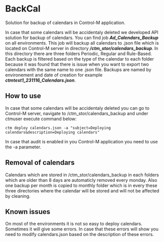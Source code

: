 # BackCal
Solution for backup of calendars in Control-M application. 


In case that some calendars will be accidentaly deleted we developed API solution for backup of calendars. You can find job ***Ad_Calendars_Backup*** on all environments. This job will backup all calendars to .json file which is located on Control-M server in directory ***/ctm_stor/calendars_backup***. 
In this directory there are three folders Periodic, Regular and Rule-Based. Each backup is filtered based on the type of the calendar to each folder because it was found that there is issue when you want to export two calendars with the same name to one .json file. 
Backups are named by environement and date of creation for example ***ctmtest1_231116_Calendars.json***. 

 

## How to use 

In case that some calendars will be accidentaly deleted you can go to Control-M server, navigate to /ctm_stor/calendars_backup and under ctmuser execute command below: 

 
```
ctm deploy calendars.json -a "subject=Deploying calendars&description=Deploying calendars" 
```
 

In case that audit is enabled in you Control-M application you need to use the -a parameter.

 

## Removal of calendars 

Calendars which are stored in /ctm_stor/calendars_backup in each folders which are older than 8 days are automaticly removed every monday. 
Also one backup per month is copied to monthly folder which is in every these three directories where the calendar will be stored and will not be affected by cleaning. 

 

## Known issues 

On most of the environments it is not so easy to deploy calendars. Sometimes it will give some errors. In case that these errors will show you need to modify calendars.json based on the description of these errors. 
